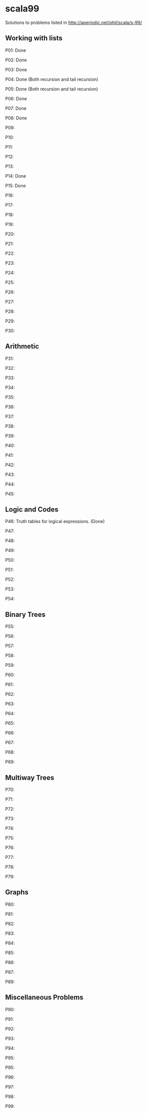 # scala99
Solutions to problems listed in http://aperiodic.net/phil/scala/s-99/

## Working with lists

P01: Done

P02: Done

P03: Done

P04: Done (Both recursion and tail recursion)

P05: Done (Both recursion and tail recursion)

P06: Done

P07: Done

P08: Done

P09:

P10:

P11:

P12:

P13:

P14: Done

P15: Done

P16:

P17:

P18:

P19:

P20:

P21:

P22:

P23:

P24:

P25:

P26:

P27:

P28:

P29:

P30:

## Arithmetic

P31:

P32:

P33:

P34:

P35:

P36:

P37:

P38:

P39:

P40:

P41:

P42:

P43:

P44:

P45:

## Logic and Codes

P46: Truth tables for logical expressions. (Done)

P47:

P48:

P49:

P50:

P51:

P52:

P53:

P54:

## Binary Trees

P55:

P56:

P57:

P58:

P59:

P60:

P61:

P62:

P63:

P64:

P65:

P66:

P67:

P68:

P69:

## Multiway Trees

P70:

P71:

P72:

P73:

P74:

P75:

P76:

P77:

P78:

P79:

## Graphs

P80:

P81:

P82:

P83:

P84:

P85:

P86:

P87:

P89:

## Miscellaneous Problems

P90:

P91:

P92:

P93:

P94:

P95:

P95:

P96:

P97:

P98:

P99:

